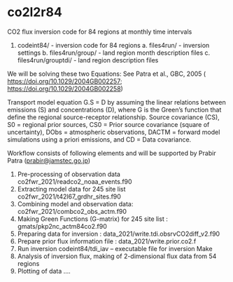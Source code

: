 # co2l2r84
CO2 flux inversion code for 84 regions at monthly time intervals
1.	codeint84/ - inversion code for 84 regions
a.	files4run/ - inversion settings
b.	files4run/group/ - land region month description files
c.	files4run/grouptdi/ - land region description files

We will be solving these two Equations: See Patra et al., GBC, 2005 ( https://doi.org/10.1029/2004GB002257; https://doi.org/10.1029/2004GB002258)
 
Transport model equation G.S = D by assuming the linear relations between emissions (S) and concentrations (D), where G is the Green’s function that define the regional source-receptor relationship. Source covariance (CS), S0 = regional prior sources, CS0 = Prior source covariance (square of uncertainty), DObs = atmospheric observations, DACTM = forward model simulations using a priori emissions, and CD = Data covariance.

Workflow consists of following elements and will be supported by Prabir Patra (prabir@jamstec.go.jp)
1.	Pre-processing of observation data co2fwr_2021/readco2_noaa_events.f90
2.	Extracting model data for 245 site list co2fwr_2021/t42l67_grdhr_sites.f90
3.	Combining model and observation data: co2fwr_2021/combco2_obs_actm.f90
4.	Making Green Functions (G-matrix) for 245 site list : gmats/pkp2nc_actm84co2.f90
5.	Preparing data for inversion : data_2021/write.tdi.obsrvCO2diff_v2.f90
6.	Prepare prior flux information file :  data_2021/write.prior.co2.f
7.	Run inversion codeint84/tdi_iav – executable file for inversion Make
8.	Analysis of inversion flux, making of 2-dimensional flux data from 54 regions
9.	Plotting of data …. 

